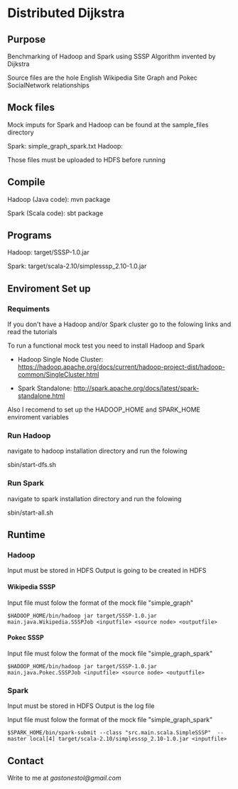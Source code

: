 # Distributed Dijkstra #

## Purpose ##

Benchmarking of Hadoop and Spark using SSSP Algorithm invented by Dijkstra

Source files are the hole English Wikipedia Site Graph and Pokec SocialNetwork relationships

## Mock files ##

Mock imputs for Spark and Hadoop can be found at the sample_files directory

Spark: simple_graph_spark.txt
Hadoop: 

Those files must be uploaded to HDFS before running

## Compile ##

Hadoop (Java code): mvn package

Spark (Scala code): sbt package

## Programs ##

Hadoop: target/SSSP-1.0.jar

Spark: target/scala-2.10/simplesssp_2.10-1.0.jar

## Enviroment Set up ##


### Requiments ###

If you don't have a Hadoop and/or Spark cluster go to the folowing links and read the tutorials

To run a functional mock test you need to install Hadoop and Spark 

* Hadoop Single Node Cluster: https://hadoop.apache.org/docs/current/hadoop-project-dist/hadoop-common/SingleCluster.html

* Spark Standalone: http://spark.apache.org/docs/latest/spark-standalone.html

Also I recomend to set up the HADOOP_HOME and SPARK_HOME enviroment variables

### Run Hadoop ###

navigate to hadoop installation directory and run the folowing

sbin/start-dfs.sh

### Run Spark ###

navigate to spark installation directory and run the folowing

sbin/start-all.sh 

## Runtime ##

### Hadoop ###

Input must be stored in HDFS
Output is going to be created in HDFS

#### Wikipedia SSSP
 
 Input file must folow the format of the mock file "simple_graph"

`$HADOOP_HOME/bin/hadoop jar target/SSSP-1.0.jar main.java.Wikipedia.SSSPJob <inputfile> <source node> <outputfile>`

#### Pokec SSSP

Input file must folow the format of the mock file "simple_graph_spark"

`$HADOOP_HOME/bin/hadoop jar target/SSSP-1.0.jar main.java.Pokec.SSSPJob <inputfile> <source node> <outputfile>`

### Spark ###

Input must be stored in HDFS
Output is the log file

Input file must folow the format of the mock file "simple_graph_spark"

`$SPARK_HOME/bin/spark-submit --class "src.main.scala.SimpleSSSP"  --master local[4] target/scala-2.10/simplesssp_2.10-1.0.jar <inputfile>`

## Contact

Write to me at _gastonestol@gmail.com_